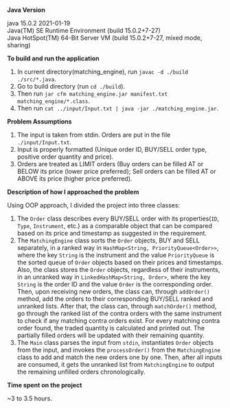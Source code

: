 **Java Version**

java 15.0.2 2021-01-19\
Java(TM) SE Runtime Environment (build 15.0.2+7-27)\
Java HotSpot(TM) 64-Bit Server VM (build 15.0.2+7-27, mixed mode, sharing)

**To build and run the application**

1. In current directory(matching_engine), run `javac -d ./build ./src/*.java`.
2. Go to build directory (run `cd ./build`).
3. Then run `jar cfm matching_engine.jar manifest.txt matching_engine/*.class`.
4. Then run `cat ../input/Input.txt | java -jar ./matching_engine.jar`.

**Problem Assumptions**

1. The input is taken from stdin. Orders are put in the file `./input/Input.txt`.
2. Input is properly formatted (Unique order ID, BUY/SELL order type, positive order quantity and price).
3. Orders are treated as LIMIT orders (Buy orders can be filled AT or BELOW its price (lower price preferred); Sell orders can be filled AT or ABOVE its price (higher price preferred).

**Description of how I approached the problem**

Using OOP approach, I divided the project into three classes:

1. The `Order` class describes every BUY/SELL order with its properties(`ID`, `Type`, `Instrument`, etc.) as a comparable object that can be compared based on its price and timestamp as suggested in the requirement.
2. The `MatchingEngine` class sorts the `Order` objects, BUY and SELL separately, in a ranked way in `HashMap<String, PriorityQueue<Order>>`, where the key `String` is the instrument and the value `PriorityQueue` is the sorted queue of `Order` objects based on their prices and timestamps. Also, the class stores the `Order` objects, regardless of their instruments, in an unranked way in `LinkedHashMap<String, Order>`, where the key `String` is the order ID and the value `Order` is the corresponding order. Then, upon receiving new orders, the class can, through `addOrder()` method, add the orders to their corresponding BUY/SELL ranked and unranked lists. After that, the class can, through `matchOrder()` method, go through the ranked list of the contra orders with the same instrument to check if any matching contra orders exist. For every matching contra order found, the traded quantity is calculated and printed out. The partially filled orders will be updated with their remaining quantity.
3. The `Main` class parses the input from `stdin`, instantiates `Order` objects from the input, and invokes the `processOrder()` from the `MatchingEngine` class to add and match the new orders one by one. Then, after all inputs are consumed, it gets the unranked list from `MatchingEngine` to output the remaining unfilled orders chronologically.

**Time spent on the project**

~3 to 3.5 hours.
